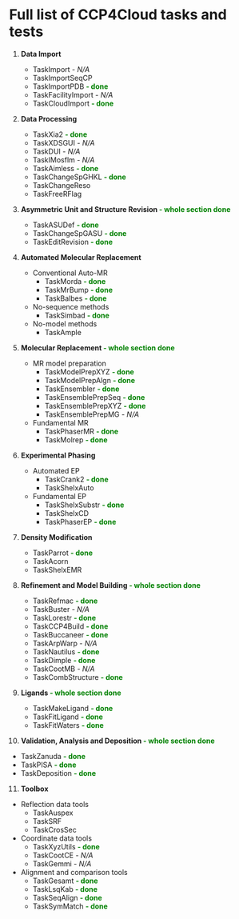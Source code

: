 # Full list of CCP4Cloud tasks and tests

1. **Data Import**
   - TaskImport _- N/A_
   - TaskImportSeqCP
   - TaskImportPDB **<span style="color:green">- done</span>**
   - TaskFacilityImport  _- N/A_
   - TaskCloudImport **<span style="color:green">- done</span>**


2. **Data Processing**
   - TaskXia2 **<span style="color:green">- done</span>**
   - TaskXDSGUI _- N/A_
   - TaskDUI _- N/A_
   - TaskIMosflm _- N/A_
   - TaskAimless **<span style="color:green">- done</span>**
   - TaskChangeSpGHKL **<span style="color:green">- done</span>**
   - TaskChangeReso  
   - TaskFreeRFlag   


3. **Asymmetric Unit and Structure Revision <span style="color:green">- whole section done</span>**
   - TaskASUDef **<span style="color:green">- done</span>**
   - TaskChangeSpGASU  **<span style="color:green">- done</span>**
   - TaskEditRevision **<span style="color:green">- done</span>**


4. **Automated Molecular Replacement**
   - Conventional Auto-MR
      * TaskMorda **<span style="color:green">- done</span>**
      * TaskMrBump **<span style="color:green">- done</span>**
      * TaskBalbes **<span style="color:green">- done</span>**
   - No-sequence methods
      * TaskSimbad **<span style="color:green">- done</span>**
   - No-model methods
      * TaskAmple


5. **Molecular Replacement <span style="color:green">- whole section done</span>**
   - MR model preparation
      * TaskModelPrepXYZ **<span style="color:green">- done</span>**
      * TaskModelPrepAlgn **<span style="color:green">- done</span>**
      * TaskEnsembler **<span style="color:green">- done</span>**
      * TaskEnsemblePrepSeq **<span style="color:green">- done</span>**
      * TaskEnsemblePrepXYZ **<span style="color:green">- done</span>**
      * TaskEnsemblePrepMG _- N/A_
   - Fundamental MR
      * TaskPhaserMR **<span style="color:green">- done</span>**
      * TaskMolrep **<span style="color:green">- done</span>**


6. **Experimental Phasing**
   - Automated EP
      * TaskCrank2 **<span style="color:green">- done</span>**
      * TaskShelxAuto  
   - Fundamental EP
      * TaskShelxSubstr **<span style="color:green">- done</span>**
      * TaskShelxCD    
      * TaskPhaserEP **<span style="color:green">- done</span>**


7. **Density Modification**
   - TaskParrot **<span style="color:green">- done</span>**
   - TaskAcorn 
   - TaskShelxEMR


8. **Refinement and Model Building <span style="color:green">- whole section done</span>**
   - TaskRefmac **<span style="color:green">- done</span>**
   - TaskBuster _- N/A_
   - TaskLorestr **<span style="color:green">- done</span>**
   - TaskCCP4Build **<span style="color:green">- done</span>**
   - TaskBuccaneer **<span style="color:green">- done</span>**
   - TaskArpWarp _- N/A_
   - TaskNautilus **<span style="color:green">- done</span>**
   - TaskDimple **<span style="color:green">- done</span>**
   - TaskCootMB _- N/A_
   - TaskCombStructure **<span style="color:green">- done</span>**


9. **Ligands <span style="color:green">- whole section done</span>**
   - TaskMakeLigand **<span style="color:green">- done</span>**
   - TaskFitLigand **<span style="color:green">- done</span>**
   - TaskFitWaters **<span style="color:green">- done</span>**


10. **Validation, Analysis and Deposition <span style="color:green">- whole section done</span>**
   - TaskZanuda **<span style="color:green">- done</span>**
   - TaskPISA **<span style="color:green">- done</span>**
   - TaskDeposition **<span style="color:green">- done</span>**


11. **Toolbox**
   - Reflection data tools
      * TaskAuspex  
      * TaskSRF     
      * TaskCrosSec 
   - Coordinate data tools
      * TaskXyzUtils **<span style="color:green">- done</span>**
      * TaskCootCE _- N/A_
      * TaskGemmi _- N/A_
   - Alignment and comparison tools
      * TaskGesamt **<span style="color:green">- done</span>**
      * TaskLsqKab **<span style="color:green">- done</span>**
      * TaskSeqAlign **<span style="color:green">- done</span>**
      * TaskSymMatch **<span style="color:green">- done</span>**

